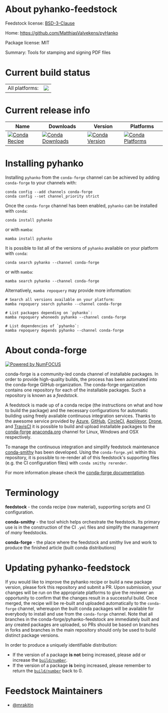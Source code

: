 About pyhanko-feedstock
=======================

Feedstock license: [BSD-3-Clause](https://github.com/conda-forge/pyhanko-feedstock/blob/main/LICENSE.txt)

Home: https://github.com/MatthiasValvekens/pyHanko

Package license: MIT

Summary: Tools for stamping and signing PDF files

Current build status
====================


<table><tr><td>All platforms:</td>
    <td>
      <a href="https://dev.azure.com/conda-forge/feedstock-builds/_build/latest?definitionId=15922&branchName=main">
        <img src="https://dev.azure.com/conda-forge/feedstock-builds/_apis/build/status/pyhanko-feedstock?branchName=main">
      </a>
    </td>
  </tr>
</table>

Current release info
====================

| Name | Downloads | Version | Platforms |
| --- | --- | --- | --- |
| [![Conda Recipe](https://img.shields.io/badge/recipe-pyhanko-green.svg)](https://anaconda.org/conda-forge/pyhanko) | [![Conda Downloads](https://img.shields.io/conda/dn/conda-forge/pyhanko.svg)](https://anaconda.org/conda-forge/pyhanko) | [![Conda Version](https://img.shields.io/conda/vn/conda-forge/pyhanko.svg)](https://anaconda.org/conda-forge/pyhanko) | [![Conda Platforms](https://img.shields.io/conda/pn/conda-forge/pyhanko.svg)](https://anaconda.org/conda-forge/pyhanko) |

Installing pyhanko
==================

Installing `pyhanko` from the `conda-forge` channel can be achieved by adding `conda-forge` to your channels with:

```
conda config --add channels conda-forge
conda config --set channel_priority strict
```

Once the `conda-forge` channel has been enabled, `pyhanko` can be installed with `conda`:

```
conda install pyhanko
```

or with `mamba`:

```
mamba install pyhanko
```

It is possible to list all of the versions of `pyhanko` available on your platform with `conda`:

```
conda search pyhanko --channel conda-forge
```

or with `mamba`:

```
mamba search pyhanko --channel conda-forge
```

Alternatively, `mamba repoquery` may provide more information:

```
# Search all versions available on your platform:
mamba repoquery search pyhanko --channel conda-forge

# List packages depending on `pyhanko`:
mamba repoquery whoneeds pyhanko --channel conda-forge

# List dependencies of `pyhanko`:
mamba repoquery depends pyhanko --channel conda-forge
```


About conda-forge
=================

[![Powered by
NumFOCUS](https://img.shields.io/badge/powered%20by-NumFOCUS-orange.svg?style=flat&colorA=E1523D&colorB=007D8A)](https://numfocus.org)

conda-forge is a community-led conda channel of installable packages.
In order to provide high-quality builds, the process has been automated into the
conda-forge GitHub organization. The conda-forge organization contains one repository
for each of the installable packages. Such a repository is known as a *feedstock*.

A feedstock is made up of a conda recipe (the instructions on what and how to build
the package) and the necessary configurations for automatic building using freely
available continuous integration services. Thanks to the awesome service provided by
[Azure](https://azure.microsoft.com/en-us/services/devops/), [GitHub](https://github.com/),
[CircleCI](https://circleci.com/), [AppVeyor](https://www.appveyor.com/),
[Drone](https://cloud.drone.io/welcome), and [TravisCI](https://travis-ci.com/)
it is possible to build and upload installable packages to the
[conda-forge](https://anaconda.org/conda-forge) [anaconda.org](https://anaconda.org/)
channel for Linux, Windows and OSX respectively.

To manage the continuous integration and simplify feedstock maintenance
[conda-smithy](https://github.com/conda-forge/conda-smithy) has been developed.
Using the ``conda-forge.yml`` within this repository, it is possible to re-render all of
this feedstock's supporting files (e.g. the CI configuration files) with ``conda smithy rerender``.

For more information please check the [conda-forge documentation](https://conda-forge.org/docs/).

Terminology
===========

**feedstock** - the conda recipe (raw material), supporting scripts and CI configuration.

**conda-smithy** - the tool which helps orchestrate the feedstock.
                   Its primary use is in the construction of the CI ``.yml`` files
                   and simplify the management of *many* feedstocks.

**conda-forge** - the place where the feedstock and smithy live and work to
                  produce the finished article (built conda distributions)


Updating pyhanko-feedstock
==========================

If you would like to improve the pyhanko recipe or build a new
package version, please fork this repository and submit a PR. Upon submission,
your changes will be run on the appropriate platforms to give the reviewer an
opportunity to confirm that the changes result in a successful build. Once
merged, the recipe will be re-built and uploaded automatically to the
`conda-forge` channel, whereupon the built conda packages will be available for
everybody to install and use from the `conda-forge` channel.
Note that all branches in the conda-forge/pyhanko-feedstock are
immediately built and any created packages are uploaded, so PRs should be based
on branches in forks and branches in the main repository should only be used to
build distinct package versions.

In order to produce a uniquely identifiable distribution:
 * If the version of a package **is not** being increased, please add or increase
   the [``build/number``](https://docs.conda.io/projects/conda-build/en/latest/resources/define-metadata.html#build-number-and-string).
 * If the version of a package **is** being increased, please remember to return
   the [``build/number``](https://docs.conda.io/projects/conda-build/en/latest/resources/define-metadata.html#build-number-and-string)
   back to 0.

Feedstock Maintainers
=====================

* [@mrakitin](https://github.com/mrakitin/)

